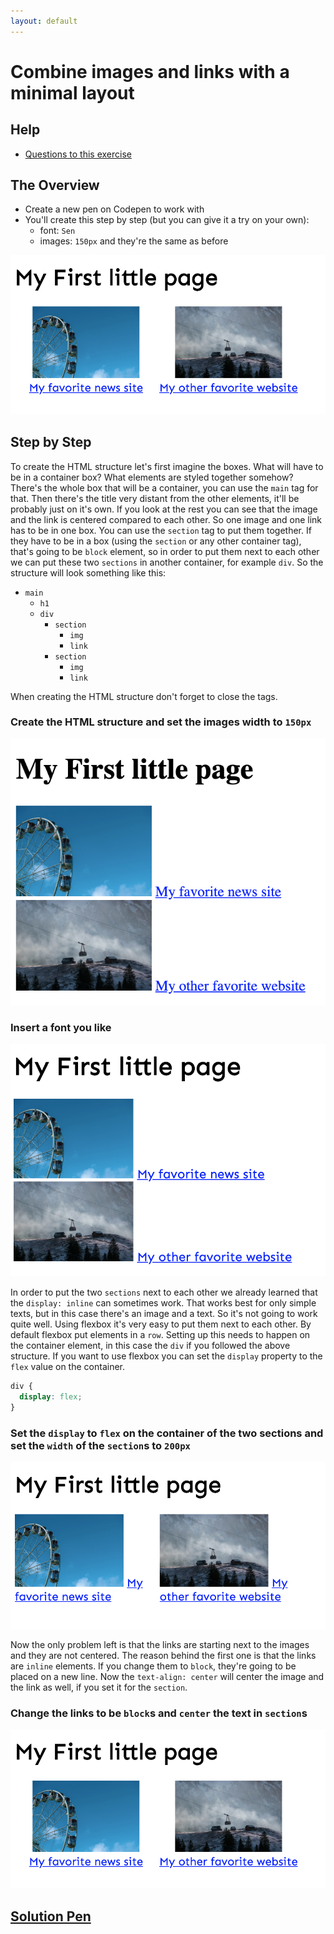 ```yaml
---
layout: default
---
```

# Combine images and links with a minimal layout

## Help

- [Questions to this exercise](http://askbot.greenfox.academy/questions/tags:combine-images-links/)

## The Overview

- Create a new pen on Codepen to work with
- You'll create this step by step (but you can give it a try on your own):
  - font: `Sen`
  - images: `150px` and they're the same as before

![combine complete](assets/combine-04.png)

## Step by Step

To create the HTML structure let's first imagine the boxes. What will have to be in a container box? What elements are styled together somehow? There's the whole box that will be a container, you can use the `main` tag for that. Then there's the title very distant from the other elements, it'll be probably just on it's own. If you look at the rest you can see that the image and the link is centered compared to each other. So one image and one link has to be in one box. You can use the `section` tag to put them together. If they have to be in a box (using the `section` or any other container tag), that's going to be `block` element, so in order to put them next to each other we can put these two `sections` in another container, for example `div`. So the structure will look something like this:

- `main`
  - `h1`
  - `div`
    - `section`
      - `img`
      - `link`
    - `section`
      - `img`
      - `link`

When creating the HTML structure don't forget to close the tags.

### Create the HTML structure and set the images width to `150px`

![combine html structure](assets/combine-01.png)

### Insert a font you like

![combine html structure](assets/combine-02.png)

In order to put the two `sections` next to each other we already learned that the `display: inline` can sometimes work. That works best for only simple texts, but in this case there's an image and a text. So it's not going to work quite well. Using flexbox it's very easy to put them next to each other. By default flexbox put elements in a `row`. Setting up this needs to happen on the container element, in this case the `div` if you followed the above structure. If you want to use flexbox you can set the `display` property to the `flex` value on the container.

```css
div {
  display: flex;
}
```

### Set the `display` to `flex` on the container of the two sections and set the `width` of the `section`s to `200px`

![combine html structure](assets/combine-03.png)

Now the only problem left is that the links are starting next to the images and they are not centered.
The reason behind the first one is that the links are `inline` elements. If you change them to `block`, they're going to be placed on a new line. Now the `text-align: center` will center the image and the link as well, if you set it for the `section`.

### Change the links to be `block`s and `center` the text in `section`s

![combine html structure](assets/combine-04.png)

## [Solution Pen](https://codepen.io/adamgyulavari/pen/JjdzqPJ)

